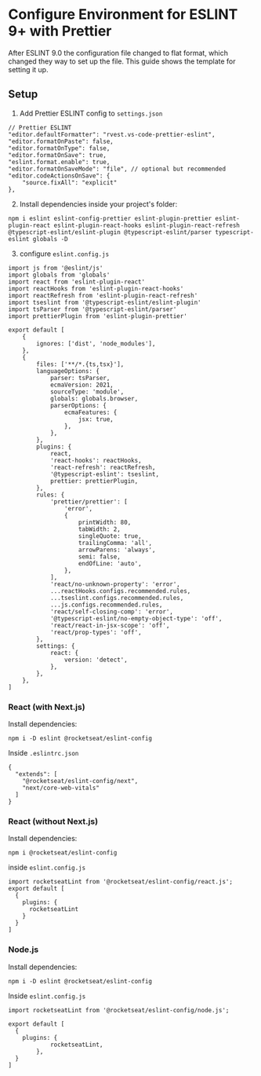 # Configure Environment for ESLINT 9+ with Prettier
After ESLINT 9.0 the configuration file changed to flat format, which changed they way to
set up the file. This guide shows the template for setting it up.

## Setup
1. Add Prettier ESLINT config to `settings.json`
```
// Prettier ESLINT  
"editor.defaultFormatter": "rvest.vs-code-prettier-eslint",
"editor.formatOnPaste": false, 
"editor.formatOnType": false, 
"editor.formatOnSave": true, 
"eslint.format.enable": true, 
"editor.formatOnSaveMode": "file", // optional but recommended
"editor.codeActionsOnSave": {
    "source.fixAll": "explicit"
},
```

2. Install dependencies inside your project's folder:
```
npm i eslint eslint-config-prettier eslint-plugin-prettier eslint-plugin-react eslint-plugin-react-hooks eslint-plugin-react-refresh @typescript-eslint/eslint-plugin @typescript-eslint/parser typescript-eslint globals -D
```

3. configure `eslint.config.js`
```
import js from '@eslint/js'
import globals from 'globals'
import react from 'eslint-plugin-react'
import reactHooks from 'eslint-plugin-react-hooks'
import reactRefresh from 'eslint-plugin-react-refresh'
import tseslint from '@typescript-eslint/eslint-plugin'
import tsParser from '@typescript-eslint/parser'
import prettierPlugin from 'eslint-plugin-prettier'

export default [
    {
        ignores: ['dist', 'node_modules'],
    },
    {
        files: ['**/*.{ts,tsx}'],
        languageOptions: {
            parser: tsParser,
            ecmaVersion: 2021,
            sourceType: 'module',
            globals: globals.browser,
            parserOptions: {
                ecmaFeatures: {
                    jsx: true,
                },
            },
        },
        plugins: {
            react,
            'react-hooks': reactHooks,
            'react-refresh': reactRefresh,
            '@typescript-eslint': tseslint,
            prettier: prettierPlugin,
        },
        rules: {
            'prettier/prettier': [
                'error',
                {
                    printWidth: 80,
                    tabWidth: 2,
                    singleQuote: true,
                    trailingComma: 'all',
                    arrowParens: 'always',
                    semi: false,
                    endOfLine: 'auto',
                },
            ],
            'react/no-unknown-property': 'error',
            ...reactHooks.configs.recommended.rules,
            ...tseslint.configs.recommended.rules,
            ...js.configs.recommended.rules,
            'react/self-closing-comp': 'error',
            '@typescript-eslint/no-empty-object-type': 'off',
            'react/react-in-jsx-scope': 'off',
            'react/prop-types': 'off',
        },
        settings: {
            react: {
                version: 'detect',
            },
        },
    },
]
```

### React (with Next.js)
Install dependencies:
```
npm i -D eslint @rocketseat/eslint-config
```
Inside `.eslintrc.json`
```
{
  "extends": [
    "@rocketseat/eslint-config/next", 
    "next/core-web-vitals"
  ]
}
```

### React (without Next.js)
Install dependencies:
```
npm i @rocketseat/eslint-config
```
inside `eslint.config.js`
```
import rocketseatLint from '@rocketseat/eslint-config/react.js';
export default [
  {
    plugins: {
      rocketseatLint
    }
  }
]
```

### Node.js
Install dependencies:
```
npm i -D eslint @rocketseat/eslint-config
```
Inside `eslint.config.js`
```
import rocketseatLint from '@rocketseat/eslint-config/node.js';

export default [
  {
    plugins: {
            rocketseatLint,
        },
  }
]
```
